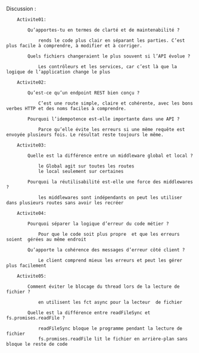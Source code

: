 Discussion :

        Activite01:

            Qu’apportes-tu en termes de clarté et de maintenabilité ?

                rends le code plus clair en séparant les parties. C’est plus facile à comprendre, à modifier et à corriger.

            Quels fichiers changeraient le plus souvent si l’API évolue ?

                Les contrôleurs et les services, car c’est là que la logique de l’application change le plus
        
        Activite02:

            Qu’est-ce qu’un endpoint REST bien conçu ?

                C’est une route simple, claire et cohérente, avec les bons verbes HTTP et des noms faciles à comprendre.

            Pourquoi l’idempotence est-elle importante dans une API ?

                Parce qu’elle évite les erreurs si une même requête est envoyée plusieurs fois. Le résultat reste toujours le même.

        Activite03:

            Quelle est la différence entre un middleware global et local ?

                le Global agit sur toutes les routes
                le local seulement sur certaines

            Pourquoi la réutilisabilité est-elle une force des middlewares ?

                les middlewares sont indépendants on peut les utiliser dans plusieurs routes sans avoir les recréer

        Activite04:

            Pourquoi séparer la logique d’erreur du code métier ?

                Pour que le code soit plus propre  et que les erreurs soient  gérées au même endroit

            Qu’apporte la cohérence des messages d’erreur côté client ?

                Le client comprend mieux les erreurs et peut les gérer plus facilement 
        
        Activite05:

            Comment éviter le blocage du thread lors de la lecture de fichier ?

                en utilisent les fct async pour la lecteur  de fichier

            Quelle est la différence entre readFileSync et fs.promises.readFile ?
                 
                readFileSync bloque le programme pendant la lecture de fichier
                fs.promises.readFile lit le fichier en arrière-plan sans bloque le reste de code

